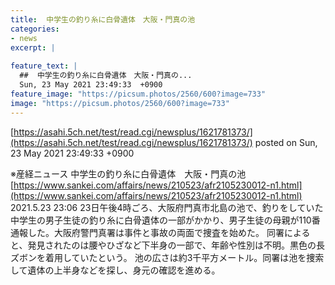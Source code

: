 ```yaml
---
title:  中学生の釣り糸に白骨遺体　大阪・門真の池  
categories:
- news
excerpt: |
  
feature_text: |
  ##  中学生の釣り糸に白骨遺体　大阪・門真の...
  Sun, 23 May 2021 23:49:33  +0900
feature_image: "https://picsum.photos/2560/600?image=733"
image: "https://picsum.photos/2560/600?image=733"
---
```


[https://asahi.5ch.net/test/read.cgi/newsplus/1621781373/](https://asahi.5ch.net/test/read.cgi/newsplus/1621781373/)
posted on Sun, 23 May 2021 23:49:33  +0900

<!--more-->

※産経ニュース 中学生の釣り糸に白骨遺体　大阪・門真の池 [https://www.sankei.com/affairs/news/210523/afr2105230012-n1.html](https://www.sankei.com/affairs/news/210523/afr2105230012-n1.html) 2021.5.23 23:06 23日午後4時ごろ、大阪府門真市北島の池で、釣りをしていた中学生の男子生徒の釣り糸に白骨遺体の一部がかかり、男子生徒の母親が110番通報した。大阪府警門真署は事件と事故の両面で捜査を始めた。 同署によると、発見されたのは腰やひざなど下半身の一部で、年齢や性別は不明。黒色の長ズボンを着用していたという。 池の広さは約3千平方メートル。同署は池を捜索して遺体の上半身などを探し、身元の確認を進める。
